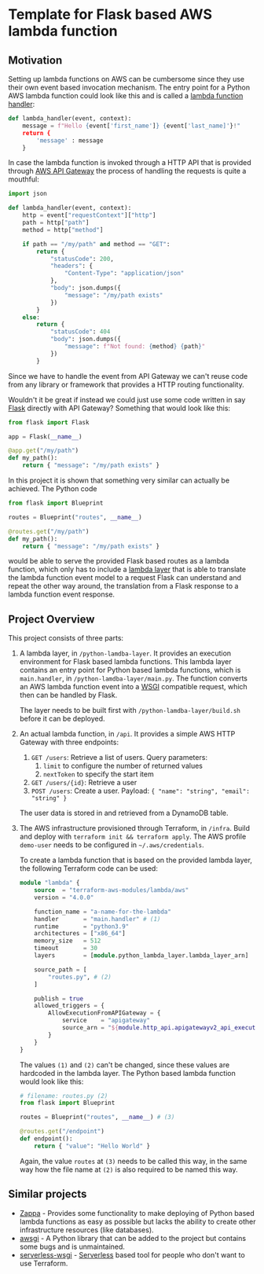 # Template for Flask based AWS lambda function

## Motivation

Setting up lambda functions on AWS can be cumbersome since they use their own event based invocation mechanism. The entry point for a Python AWS lambda function could look like this and is called a [lambda function handler](https://docs.aws.amazon.com/lambda/latest/dg/python-handler.html):
```python
def lambda_handler(event, context):
    message = f"Hello {event['first_name']} {event['last_name]'}!"
    return {
        'message' : message
    }
```
In case the lambda function is invoked through a HTTP API that is provided through [AWS API Gateway](https://docs.aws.amazon.com/apigateway/latest/developerguide/http-api-develop-integrations-lambda.html) the process of handling the requests is quite a mouthful:
```python
import json

def lambda_handler(event, context):
    http = event["requestContext"]["http"]
    path = http["path"]
    method = http["method"]

    if path == "/my/path" and method == "GET":
        return {
            "statusCode": 200,
            "headers": {
                "Content-Type": "application/json"
            },
            "body": json.dumps({
                "message": "/my/path exists"
            })
        }
    else:
        return {
            "statusCode": 404
            "body": json.dumps({
                "message": f"Not found: {method} {path}"
            })
        }
```
Since we have to handle the event from API Gateway we can't reuse code from any library or framework that provides a HTTP routing functionality.

Wouldn't it be great if instead we could just use some code written in say [Flask](https://flask.palletsprojects.com/en/2.2.x/quickstart/) directly with API Gateway? Something that would look like this:
```python
from flask import Flask

app = Flask(__name__)

@app.get("/my/path")
def my_path():
    return { "message": "/my/path exists" }
```

In this project it is shown that something very similar can actually be achieved. The Python code

```python
from flask import Blueprint

routes = Blueprint("routes", __name__)

@routes.get("/my/path")
def my_path():
    return { "message": "/my/path exists" }
```

would be able to serve the provided Flask based routes as a lambda function, which only has to include a [lambda layer](https://docs.aws.amazon.com/lambda/latest/dg/configuration-layers.html) that is able to translate the lambda function event model to a request Flask can understand and repeat the other way around, the translation from a Flask response to a lambda function event response.

## Project Overview

This project consists of three parts:

1. A lambda layer, in `/python-lamdba-layer`. It provides an execution environment for Flask based lambda functions. This lambda layer contains an entry point for Python based lambda functions, which is `main.handler`, in `/python-lamdba-layer/main.py`. The function converts an AWS lambda function event into a [WSGI](https://medium.com/analytics-vidhya/what-is-wsgi-web-server-gateway-interface-ed2d290449e) compatible request, which then can be handled by Flask.

    The layer needs to be built first with `/python-lamdba-layer/build.sh` before it can be deployed.
3. An actual lambda function, in `/api`. It provides a simple AWS HTTP Gateway with three endpoints:
   1. `GET /users`: Retrieve a list of users. Query parameters:
      1. `limit` to configure the number of returned values
      2. `nextToken` to specify the start item
   2. `GET /users/{id}`: Retrieve a user
   3. `POST /users`: Create a user. Payload: `{ "name": "string", "email": "string" }`

   The user data is stored in and retrieved from a DynamoDB table.
4. The AWS infrastructure provisioned through Terraform, in `/infra`. Build and deploy with `terraform init && terraform apply`. The AWS profile `demo-user` needs to be configured in `~/.aws/credentials`.

    To create a lambda function that is based on the provided lambda layer, the following Terraform code can be used:
    ```tf
    module "lambda" {
        source  = "terraform-aws-modules/lambda/aws"
        version = "4.0.0"

        function_name = "a-name-for-the-lambda"
        handler       = "main.handler" # (1)
        runtime       = "python3.9"
        architectures = ["x86_64"]
        memory_size   = 512
        timeout       = 30
        layers        = [module.python_lambda_layer.lambda_layer_arn]

        source_path = [
            "routes.py", # (2)
        ]

        publish = true
        allowed_triggers = {
            AllowExecutionFromAPIGateway = {
                service    = "apigateway"
                source_arn = "${module.http_api.apigatewayv2_api_execution_arn}/*/*"
            }
        }
    }
    ```
    The values `(1)` and `(2)` can't be changed, since these values are hardcoded in the lambda layer. The Python based lambda function would look like this:
    ```python
    # filename: routes.py (2)
    from flask import Blueprint

    routes = Blueprint("routes", __name__) # (3)

    @routes.get("/endpoint")
    def endpoint():
        return { "value": "Hello World" }
    ```
    Again, the value `routes` at `(3)` needs to be called this way, in the same way how the file name at `(2)` is also required to be named this way.

## Similar projects

- [Zappa](https://github.com/zappa/Zappa) - Provides some functionality to make deploying of Python based lambda functions as easy as possible but lacks the ability to create other infrastructure resources (like databases).
- [awsgi](https://github.com/slank/awsgi) - A Python library that can be added to the project but contains some bugs and is unmaintained.
- [serverless-wsgi](https://github.com/logandk/serverless-wsgi) - [Serverless](https://www.serverless.com/) based tool for people who don't want to use Terraform.